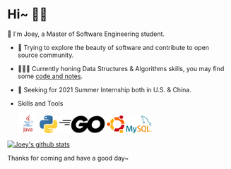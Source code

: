 # Hi~ 👋🏻

📖 I'm Joey, a Master of Software Engineering student.

- 🌁 Trying to explore the beauty of software and contribute to open source community.

- 👨🏻‍💻 Currently honing Data Structures & Algorithms skills, you may find some [code and notes](https://github.com/joey66666/Codeyard).

- 👀 Seeking for 2021 Summer Internship both in U.S. & China.

- Skills and Tools

  <code><img height="45" src="https://github.com/joey66666/joey66666/blob/master/assets/java.svg"></code>
  <code><img height="40" src="https://github.com/joey66666/joey66666/blob/master/assets/python.svg"></code>
  <code><img height="40" src="https://github.com/joey66666/joey66666/blob/master/assets/go.svg"></code>
  <code><img height="40" src="https://github.com/joey66666/joey66666/blob/master/assets/ubuntu.svg"></code>
  <code><img height="40" src="https://github.com/joey66666/joey66666/blob/master/assets/mysql.svg"></code>

[![Joey's github stats](https://github-readme-stats-rho.vercel.app/api?username=joey66666&show_icons=true&title_color=fff&icon_color=79ff97&text_color=9f9f9f&bg_color=151515)](https://github.com/joey66666)

Thanks for coming and have a good day~
